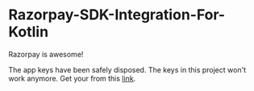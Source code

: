 # Razorpay-SDK-Integration-For-Kotlin
Razorpay is awesome!

The app keys have been safely disposed. The keys in this project won't work anymore. Get your from this [link](https://razorpay.com/mobile/). 
